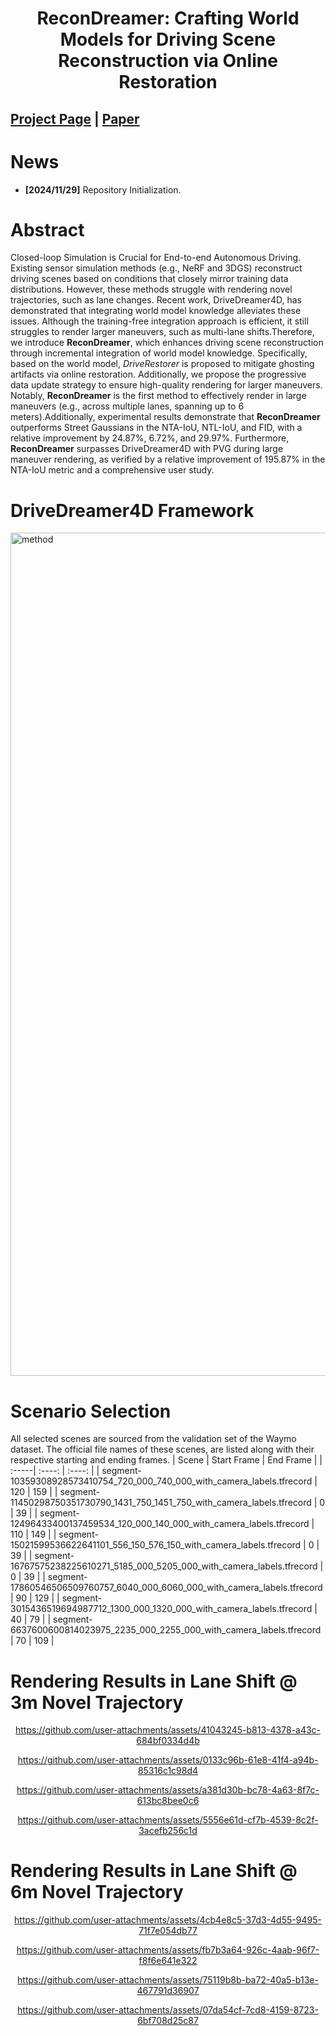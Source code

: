 <div align="center">   
  
# ReconDreamer: Crafting World Models for Driving Scene Reconstruction via Online Restoration
</div>

 
## [Project Page](https://recondreamer.github.io/) | [Paper]()

# News
- **[2024/11/29]** Repository Initialization.

# Abstract 
Closed-loop Simulation is Crucial for End-to-end Autonomous Driving. Existing sensor simulation methods (e.g., NeRF and 3DGS) reconstruct driving scenes based on conditions that closely mirror training data distributions. However, these methods struggle with rendering novel trajectories, such as lane changes. Recent work, DriveDreamer4D, has demonstrated that integrating world model knowledge alleviates these issues. Although the training-free integration approach is efficient, it still struggles to render larger maneuvers, such as multi-lane shifts.Therefore, we introduce **ReconDreamer**, which enhances driving scene reconstruction through incremental integration of world model knowledge. Specifically, based on the world model, *DriveRestorer* is proposed to mitigate ghosting artifacts via online restoration. Additionally, we propose the progressive data update strategy to ensure high-quality rendering for larger maneuvers. Notably, **ReconDreamer** is the first method to effectively render in large maneuvers (e.g., across multiple lanes, spanning up to 6 meters).Additionally, experimental results demonstrate that **ReconDreamer** outperforms Street Gaussians in the NTA-IoU, NTL-IoU, and FID, with a relative improvement by 24.87%, 6.72%, and 29.97%. Furthermore, **ReconDreamer** surpasses DriveDreamer4D with PVG during large maneuver rendering, as verified by a relative improvement of 195.87% in the NTA-IoU metric and a comprehensive user study.
# DriveDreamer4D Framework

<img width="1349" alt="method" src="https://github.com/user-attachments/assets/3bb9f09f-2743-4c5b-bb4f-b3d6ea675f56">

# Scenario Selection

All selected scenes are sourced from the validation set of the Waymo dataset. The official file names of these scenes, are listed along with their respective starting and ending frames.
| Scene | Start Frame | End Frame |
| :-----| :----: | :----: |
| segment-10359308928573410754_720_000_740_000_with_camera_labels.tfrecord | 120 | 159 |
| segment-11450298750351730790_1431_750_1451_750_with_camera_labels.tfrecord | 0 | 39 |
| segment-12496433400137459534_120_000_140_000_with_camera_labels.tfrecord | 110 | 149 |
| segment-15021599536622641101_556_150_576_150_with_camera_labels.tfrecord | 0 | 39 |
| segment-16767575238225610271_5185_000_5205_000_with_camera_labels.tfrecord | 0 | 39 |
| segment-17860546506509760757_6040_000_6060_000_with_camera_labels.tfrecord | 90 | 129 |
| segment-3015436519694987712_1300_000_1320_000_with_camera_labels.tfrecord | 40 | 79 |
| segment-6637600600814023975_2235_000_2255_000_with_camera_labels.tfrecord | 70 | 109 |

# Rendering Results in Lane Shift @ 3m Novel Trajectory


<div align="center">   
  
https://github.com/user-attachments/assets/41043245-b813-4378-a43c-684bf0334d4b

</div>
<div align="center">   

  https://github.com/user-attachments/assets/0133c96b-61e8-41f4-a94b-85316c1c98d4

</div>
<div align="center">   

  https://github.com/user-attachments/assets/a381d30b-bc78-4a63-8f7c-613bc8bee0c6

</div>
<div align="center">   

  https://github.com/user-attachments/assets/5556e61d-cf7b-4539-8c2f-3acefb256c1d

</div>


# Rendering Results in Lane Shift @ 6m Novel Trajectory

<div align="center">   

https://github.com/user-attachments/assets/4cb4e8c5-37d3-4d55-9495-71f7e054db77

</div>
<div align="center">   

https://github.com/user-attachments/assets/fb7b3a64-926c-4aab-96f7-f8f6e641e322

</div>
<div align="center">   

https://github.com/user-attachments/assets/75119b8b-ba72-40a5-b13e-467791d36907

</div>
<div align="center">   

https://github.com/user-attachments/assets/07da54cf-7cd8-4159-8723-6bf708d25c87


</div>


